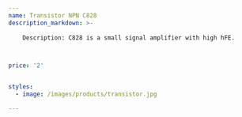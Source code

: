 ```yaml
---
name: Transistor NPN C828
description_markdown: >-
    
    Description: C828 is a small signal amplifier with high hFE.



price: '2'


styles:
  - image: /images/products/transistor.jpg

---
```


